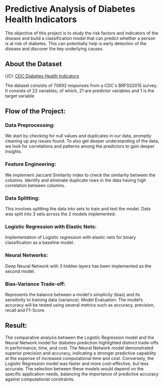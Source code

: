 # Predictive Analysis of Diabetes Health Indicators

The objective of this project is to study the risk factors and indicators of the disease and build a classification model that can predict whether a person is at risk of diabetes. This can potentially help is early detection of the disease and discover the key underlying causes.

## About the Dataset

UCI: [CDC Diabetes Health Indicators](https://archive.ics.uci.edu/dataset/891/cdc%2Bdiabetes%2Bhealth%2Bindicators)

The dataset consists of 70692 responses from a CDC's BRFSS2015 survey. It consists of 22 variables, of which, 21 are predictor variables and 1 is the target variable

## Flow of the Project:
### Data Preprocessing:
We start by checking for null values and duplicates in our data, promptly cleaning up any issues found. To also get deeper understanding of the data, we look for correlations and patterns among the predictors to gain deeper insights.
### Feature Engineering:
We implement Jaccard Similarity index to check the similarity between the columns. Identify and eliminate duplicate rows in the data having high correlation between columns.
### Data Splitting:
This involves splitting the data into sets to train and test the model. Data was split into 3 sets across the 2 models implemented.
### Logistic Regression with Elastic Nets:
Implementation of Logistic regression with elastic nets for binary classification as a baseline model.
### Neural Networks:
Deep Neural Network with 3 hidden layers has been implemented as the second model.
### Bias-Variance Trade-off:
Represents the balance between a model's simplicity (bias) and its sensitivity to training data (variance).
Model Evaluation: The model’s accuracy will be tested using several metrics such as accuracy, precision, recall and F1-Score.

## Result:
The comparative analysis between the Logistic Regression model and the Neural Network model for diabetes prediction highlighted distinct trade-offs in performance, time, and cost. The Neural Network model demonstrated superior precision and accuracy, indicating a stronger predictive capability at the expense of increased computational time and cost. Conversely, the Logistic Regression model was faster and more cost-effective, but less accurate. The selection between these models would depend on the specific application needs, balancing the importance of predictive accuracy against computational constraints.